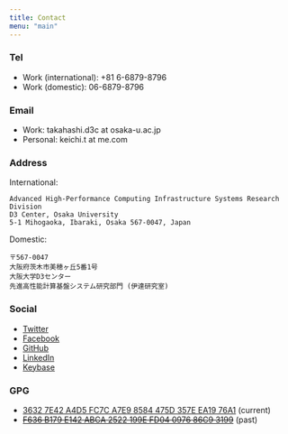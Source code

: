 ```yaml
---
title: Contact
menu: "main"
---
```


### Tel

- Work (international): +81 6-6879-8796
- Work (domestic): 06-6879-8796

### Email

- Work: takahashi.d3c at osaka-u.ac.jp
- Personal: keichi.t at me.com

### Address

International:

```
Advanced High-Performance Computing Infrastructure Systems Research Division
D3 Center, Osaka University
5-1 Mihogaoka, Ibaraki, Osaka 567-0047, Japan
```

Domestic:

```
〒567-0047
大阪府茨木市美穂ヶ丘5番1号
大阪大学D3センター
先進高性能計算基盤システム研究部門 (伊達研究室)
```

### Social

- [Twitter](https://twitter.com/_keichi_)
- [Facebook](https://www.facebook.com/keichi.t)
- [GitHub](https://github.com/keichi)
- [LinkedIn](https://www.linkedin.com/in/keichi/)
- [Keybase](https://keybase.io/keichi)

### GPG

- [3632 7E42 A4D5 FC7C A7E9  8584 475D 357E EA19 76A1](https://pgp.mit.edu/pks/lookup?op=get&search=0x475D357EEA1976A1) (current)
- [~~F636 B179 E142 ABCA 2522  199E FD04 0976 86C9 3199~~](https://pgp.mit.edu/pks/lookup?op=get&search=0xFD04097686C93199) (past)
